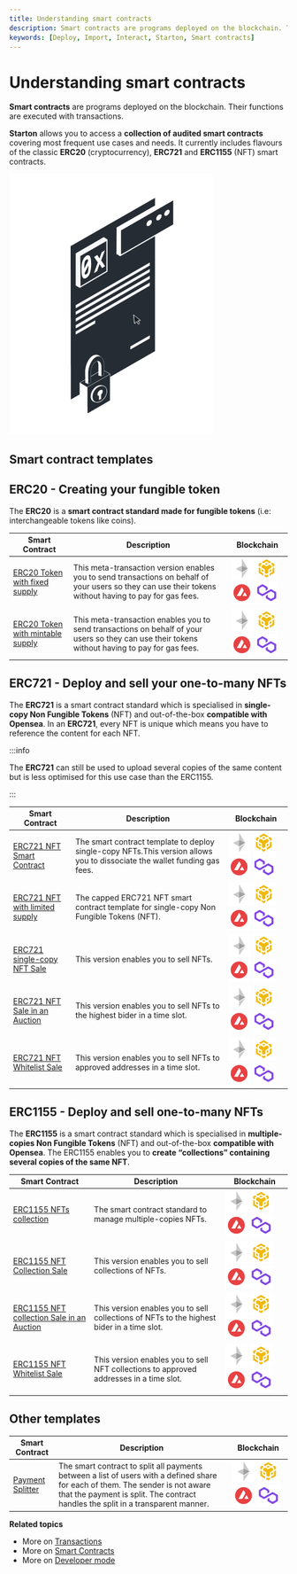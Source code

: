 ```yaml
---
title: Understanding smart contracts
description: Smart contracts are programs deployed on the blockchain. Their functions are executed with transactions. Learn more about smart contracts with Starton.
keywords: [Deploy, Import, Interact, Starton, Smart contracts]
---
```


# Understanding smart contracts

**Smart contracts** are programs deployed on the blockchain. Their functions are executed with transactions.

**Starton** allows you to access a **collection of audited smart contracts** covering most frequent use cases and needs.
It currently includes flavours of the classic **ERC20** (cryptocurrency), **ERC721** and **ERC1155** (NFT) smart contracts.

[comment]: <(We plan to include staking and multisig contracts in the near future and to have  the biggest smart contract library in the long run.)>

![smart contract](src/smartcontract.png)

## Smart contract templates

## ERC20 - Creating your fungible token

The **ERC20** is a **smart contract standard made for fungible tokens** (i.e: interchangeable tokens like coins).

| Smart Contract                                                             | Description                                                                                                                                             | Blockchain                                                                                                                                |
| -------------------------------------------------------------------------- | ------------------------------------------------------------------------------------------------------------------------------------------------------- | ----------------------------------------------------------------------------------------------------------------------------------------- |
| [ERC20 Token with fixed supply](/Smart-contract/ERC20-fixed-Meta.md)       | This meta-transaction version enables you to send transactions on behalf of your users so they can use their tokens without having to pay for gas fees. | ![Ethereum logo](src/Ethereum.png) ![Bnb chain logo](src/bnb_chain.png) ![Avalanche logo](src/Avalanche.png) ![Matic logo](src/Matic.png) |
| [ERC20 Token with mintable supply](/Smart-contract/ERC20-mintable-Meta.md) | This meta-transaction enables you to send transactions on behalf of your users so they can use their tokens without having to pay for gas fees.         | ![Ethereum logo](src/Ethereum.png) ![Bnb chain logo](src/bnb_chain.png) ![Avalanche logo](src/Avalanche.png) ![Matic logo](src/Matic.png) |

## ERC721 - Deploy and sell your one-to-many NFTs

The **ERC721** is a smart contract standard which is specialised in **single-copy Non Fungible Tokens** (NFT) and out-of-the-box **compatible with Opensea**.
In an **ERC721**, every NFT is unique which means you have to reference the content for each NFT.

:::info

The **ERC721** can still be used to upload several copies of the same content but is less optimised for this use case than the ERC1155.

:::

| Smart Contract                                                          | Description                                                                                                               | Blockchain                                                                                                                                |
|-------------------------------------------------------------------------|---------------------------------------------------------------------------------------------------------------------------| ----------------------------------------------------------------------------------------------------------------------------------------- |
| [ERC721 NFT Smart Contract](/Smart-contract/ERC721-Meta.md)             | The smart contract template to deploy single-copy NFTs.This version allows you to dissociate the wallet funding gas fees. | ![Ethereum logo](src/Ethereum.png) ![Bnb chain logo](src/bnb_chain.png) ![Avalanche logo](src/Avalanche.png) ![Matic logo](src/Matic.png) |
| [ERC721 NFT with limited supply](/Smart-contract/ERC721-Capped.md)      | The capped ERC721 NFT smart contract template for single-copy Non Fungible Tokens (NFT).                                  | ![Ethereum logo](src/Ethereum.png) ![Bnb chain logo](src/bnb_chain.png) ![Avalanche logo](src/Avalanche.png) ![Matic logo](src/Matic.png) |
| [ERC721 single-copy NFT Sale](/Smart-contract/ERC721-Sale.md)           | This version enables you to sell NFTs.                                                                                    | ![Ethereum logo](src/Ethereum.png) ![Bnb chain logo](src/bnb_chain.png) ![Avalanche logo](src/Avalanche.png) ![Matic logo](src/Matic.png) |
| [ERC721 NFT Sale in an Auction](/Smart-contract/ERC721-Auction-Sale.md) | This version enables you to sell NFTs to the highest bider in a time slot.                                                | ![Ethereum logo](src/Ethereum.png) ![Bnb chain logo](src/bnb_chain.png) ![Avalanche logo](src/Avalanche.png) ![Matic logo](src/Matic.png) |
| [ERC721 NFT Whitelist Sale](/Smart-contract/ERC721-Whitelist-Sale.md)   | This version enables you to sell NFTs to approved addresses in a time slot.                                               | ![Ethereum logo](src/Ethereum.png) ![Bnb chain logo](src/bnb_chain.png) ![Avalanche logo](src/Avalanche.png) ![Matic logo](src/Matic.png) |

## ERC1155 - Deploy and sell one-to-many NFTs

The **ERC1155** is a smart contract standard which is specialised in **multiple-copies Non Fungible Tokens** (NFT) and out-of-the-box **compatible with Opensea**. The ERC1155 enables you to **create “collections” containing several copies of the same NFT**.

| Smart Contract                                                                  | Description                                                                               | Blockchain                                                                                                                                |
|---------------------------------------------------------------------------------|-------------------------------------------------------------------------------------------| ----------------------------------------------------------------------------------------------------------------------------------------- |
| [ERC1155 NFTs collection](/Smart-contract/ERC1155-Meta.md)                      | The smart contract standard to manage multiple-copies NFTs.                               | ![Ethereum logo](src/Ethereum.png) ![Bnb chain logo](src/bnb_chain.png) ![Avalanche logo](src/Avalanche.png) ![Matic logo](src/Matic.png) |
| [ERC1155 NFT Collection Sale](/Smart-contract/ERC1155-Sale.md)                  | This version enables you to sell collections of NFTs.                                     | ![Ethereum logo](src/Ethereum.png) ![Bnb chain logo](src/bnb_chain.png) ![Avalanche logo](src/Avalanche.png) ![Matic logo](src/Matic.png) |
| [ERC1155 NFT collection Sale in an Auction](/Smart-contract/ERC1155-Auction.md) | This version enables you to sell collections of NFTs to the highest bider in a time slot. | ![Ethereum logo](src/Ethereum.png) ![Bnb chain logo](src/bnb_chain.png) ![Avalanche logo](src/Avalanche.png) ![Matic logo](src/Matic.png) |
| [ERC1155 NFT Whitelist Sale](/Smart-contract/ERC1155-Whitelist-Sale.md)         | This version enables you to sell NFT collections to approved addresses in a time slot.    | ![Ethereum logo](src/Ethereum.png) ![Bnb chain logo](src/bnb_chain.png) ![Avalanche logo](src/Avalanche.png) ![Matic logo](src/Matic.png) |

## Other templates

| Smart Contract                                          | Description                                                                                                                                                                                                        | Blockchain                                                                                                                                |
| ------------------------------------------------------- | ------------------------------------------------------------------------------------------------------------------------------------------------------------------------------------------------------------------ | ----------------------------------------------------------------------------------------------------------------------------------------- |
| [Payment Splitter](/Smart-contract/payment-splitter.md) | The smart contract to split all payments between a list of users with a defined share for each of them. The sender is not aware that the payment is split. The contract handles the split in a transparent manner. | ![Ethereum logo](src/Ethereum.png) ![Bnb chain logo](src/bnb_chain.png) ![Avalanche logo](src/Avalanche.png) ![Matic logo](src/Matic.png) |

**Related topics**

-   More on [Transactions](/Transactions/creating-a-transaction.mdx)
-   More on [Smart Contracts](/Smart-contract/understanding-smart-contracts.md)
-   More on [Developer mode](/Developer/Discovering-coding-interface.md)
